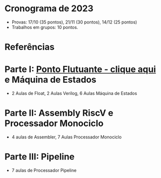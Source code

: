 
# Cronograma de 2023
* Provas: 17/10 (35 pontos), 21/11 (30 pontos), 14/12 (25 pontos)
* Trabalhos em grupos: 10 pontos.
  
# Referências


# Parte I: [Ponto Flutuante - clique aqui](https://github.com/arduinoufv/inf250/blob/master/2023/float.md) e Máquina de Estados
   
   * 2 Aulas de Float, 2 Aulas Verilog, 6 Aulas Máquina de Estados

# Parte II: Assembly RiscV e Processador Monociclo
   *  4 aulas de Assembler, 7 Aulas Processador Monociclo

# Parte III: Pipeline

   * 7 aulas de Processador Pipeline
